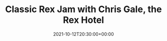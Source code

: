 ---
templateKey: event
id: 8A03A1FD-CAA8-EE03-9F09-C02F4AE5C6B0
date: 2021-10-12T20:30:00+00:00
eventTime: '8:30pm'
title: Classic Rex Jam with Chris Gale, the Rex Hotel
artist: Classic Rex Jam with Chris Gale
city: Toronto
venue: the Rex Hotel
group: Tim Shia
guests: Matt Newton, Chris Banks
---